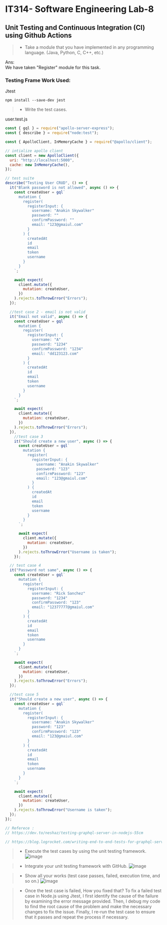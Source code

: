 # IT314- Software Engineering  Lab-8
## Unit Testing and Continuous Integration (CI) using Github Actions

> * Take a module that you have implemented in any programming language. (Java, Python, C, C++, etc.)

Ans: <br> 
We have taken "Register" module for this task.

### Testing Frame Work Used: 
Jtest
```
npm install --save-dev jest
```

> * Write the test cases.<br>

user.test.js
```javascript
const { gql } = require("apollo-server-express");
const { describe } = require("node:test");

const { ApolloClient, InMemoryCache } = require("@apollo/client");

// intialize apollo client
const client = new ApolloClient({
  uri: "http://localhost:5000",
  cache: new InMemoryCache(),
});

// test suite
describe("Testing User CRUD", () => {
  it("Blank password is not allowed", async () => {
    const createUser = gql`
      mutation {
        register(
          registerInput: {
            username: "Anakin Skywalker"
            password: ""
            confirmPassword: ""
            email: "123@gmaiul.com"
          }
        ) {
          createdAt
          id
          email
          token
          username
        }
      }
    `;

    await expect(
      client.mutate({
        mutation: createUser,
      })
    ).rejects.toThrowError("Errors");
  });

  //test case 2 - email is not valid
  it("Email not valid", async () => {
    const createUser = gql`
      mutation {
        register(
          registerInput: {
            username: "A"
            password: "1234"
            confirmPassword: "1234"
            email: "dd123123.com"
          }
        ) {
          createdAt
          id
          email
          token
          username
        }
      }
    `;

    await expect(
      client.mutate({
        mutation: createUser,
      })
    ).rejects.toThrowError("Errors");
  }),
    //test case 3
    it("Should create a new user", async () => {
      const createUser = gql`
        mutation {
          register(
            registerInput: {
              username: "Anakin Skywalker"
              password: "123"
              confirmPassword: "123"
              email: "123@gmaiul.com"
            }
          ) {
            createdAt
            id
            email
            token
            username
          }
        }
      `;

      await expect(
        client.mutate({
          mutation: createUser,
        })
      ).rejects.toThrowError("Username is taken");
    });

  // test case 4
  it("Password not same", async () => {
    const createUser = gql`
      mutation {
        register(
          registerInput: {
            username: "Rick Sanchez"
            password: "1234"
            confirmPassword: "123"
            email: "12377777@gmaiul.com"
          }
        ) {
          createdAt
          id
          email
          token
          username
        }
      }
    `;

    await expect(
      client.mutate({
        mutation: createUser,
      })
    ).rejects.toThrowError("Errors");
  });

  //test case 5
  it("Should create a new user", async () => {
    const createUser = gql`
      mutation {
        register(
          registerInput: {
            username: "Anakin Skywalker"
            password: "123"
            confirmPassword: "123"
            email: "123@gmaiul.com"
          }
        ) {
          createdAt
          id
          email
          token
          username
        }
      }
    `;

    await expect(
      client.mutate({
        mutation: createUser,
      })
    ).rejects.toThrowError("Username is taken");
  });
});

// Referece :
// https://dev.to/neshaz/testing-graphql-server-in-nodejs-55cm

// https://blog.logrocket.com/writing-end-to-end-tests-for-graphql-servers-using-jest/
```

> * Execute the test cases by using the unit testing framework.
![image](https://user-images.githubusercontent.com/75716586/233694876-cb37eabc-494e-4ca7-9801-f66f0bd3815b.png)

> * Integrate your unit testing framework with GitHub.
![image](https://user-images.githubusercontent.com/75716586/233698972-a68439e7-efc9-4631-abad-53415be8b309.png)


> * Show all your works (test case passes, failed, execution time, and so on.)
![image](https://user-images.githubusercontent.com/75716586/233697112-48c75e63-be35-4c44-a29f-dd8a1a1d799e.png)

> * Once the test case is failed, How you fixed that?
To fix a failed test case in Node.js using Jtest, I first identify the cause of the failure by examining the error message provided. Then, I debug my code to find the root cause of the problem and make the necessary changes to fix the issue. Finally, I re-run the test case to ensure that it passes and repeat the process if necessary.
